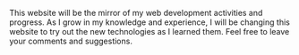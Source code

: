 This website will be the mirror of my web development activities and progress. As I grow in my knowledge and experience, 
I will be changing this website to try out the new technologies as I learned them. Feel free to leave your comments and suggestions.
